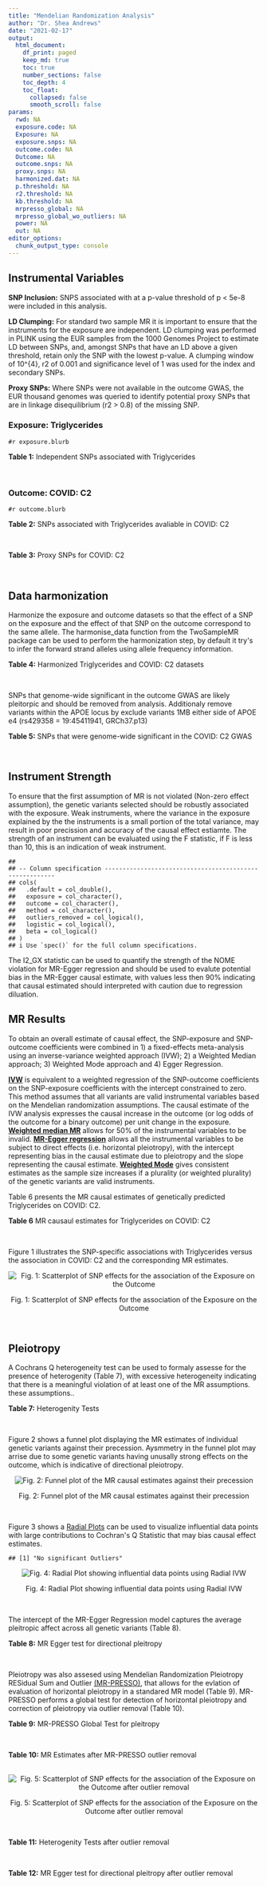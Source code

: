 ```yaml
---
title: "Mendelian Randomization Analysis"
author: "Dr. Shea Andrews"
date: "2021-02-17"
output:
  html_document:
    df_print: paged
    keep_md: true
    toc: true
    number_sections: false
    toc_depth: 4
    toc_float:
      collapsed: false
      smooth_scroll: false
params:
  rwd: NA
  exposure.code: NA
  Exposure: NA
  exposure.snps: NA
  outcome.code: NA
  Outcome: NA
  outcome.snps: NA
  proxy.snps: NA
  harmonized.dat: NA
  p.threshold: NA
  r2.threshold: NA
  kb.threshold: NA
  mrpresso_global: NA
  mrpresso_global_wo_outliers: NA
  power: NA
  out: NA
editor_options:
  chunk_output_type: console
---
```







## Instrumental Variables
**SNP Inclusion:** SNPS associated with at a p-value threshold of p < 5e-8 were included in this analysis.
<br>

**LD Clumping:** For standard two sample MR it is important to ensure that the instruments for the exposure are independent. LD clumping was performed in PLINK using the EUR samples from the 1000 Genomes Project to estimate LD between SNPs, and, amongst SNPs that have an LD above a given threshold, retain only the SNP with the lowest p-value. A clumping window of 10^{4}, r2 of 0.001 and significance level of 1 was used for the index and secondary SNPs.
<br>

**Proxy SNPs:** Where SNPs were not available in the outcome GWAS, the EUR thousand genomes was queried to identify potential proxy SNPs that are in linkage disequilibrium (r2 > 0.8) of the missing SNP.
<br>

### Exposure: Triglycerides
`#r exposure.blurb`
<br>

**Table 1:** Independent SNPs associated with Triglycerides
<div data-pagedtable="false">
  <script data-pagedtable-source type="application/json">
{"columns":[{"label":["SNP"],"name":[1],"type":["chr"],"align":["left"]},{"label":["CHROM"],"name":[2],"type":["dbl"],"align":["right"]},{"label":["POS"],"name":[3],"type":["dbl"],"align":["right"]},{"label":["REF"],"name":[4],"type":["chr"],"align":["left"]},{"label":["ALT"],"name":[5],"type":["chr"],"align":["left"]},{"label":["AF"],"name":[6],"type":["dbl"],"align":["right"]},{"label":["BETA"],"name":[7],"type":["dbl"],"align":["right"]},{"label":["SE"],"name":[8],"type":["dbl"],"align":["right"]},{"label":["Z"],"name":[9],"type":["dbl"],"align":["right"]},{"label":["P"],"name":[10],"type":["dbl"],"align":["right"]},{"label":["N"],"name":[11],"type":["dbl"],"align":["right"]},{"label":["TRAIT"],"name":[12],"type":["chr"],"align":["left"]}],"data":[{"1":"rs12748152","2":"1","3":"27138393","4":"C","5":"T","6":"0.0683714","7":"0.0372","8":"0.0059","9":"6.305085","10":"1.100e-09","11":"177761.5","12":"Triglycerides"},{"1":"rs17513135","2":"1","3":"40035686","4":"C","5":"T","6":"0.2500000","7":"0.0220","8":"0.0039","9":"5.641026","10":"1.633e-08","11":"174742.0","12":"Triglycerides"},{"1":"rs4587594","2":"1","3":"63133930","4":"G","5":"A","6":"0.3032340","7":"-0.0694","8":"0.0035","9":"-19.828600","10":"3.503e-82","11":"177772.0","12":"Triglycerides"},{"1":"rs1321257","2":"1","3":"230305312","4":"G","5":"A","6":"0.6400070","7":"-0.0402","8":"0.0034","9":"-11.823500","10":"5.986e-31","11":"177757.9","12":"Triglycerides"},{"1":"rs676210","2":"2","3":"21231524","4":"G","5":"A","6":"0.2314110","7":"-0.0733","8":"0.0039","9":"-18.794900","10":"3.284e-71","11":"177782.0","12":"Triglycerides"},{"1":"rs1260326","2":"2","3":"27730940","4":"T","5":"C","6":"0.6136610","7":"-0.1148","8":"0.0034","9":"-33.764700","10":"2.290e-239","11":"177765.0","12":"Triglycerides"},{"1":"rs13389219","2":"2","3":"165528876","4":"C","5":"T","6":"0.4034550","7":"-0.0271","8":"0.0034","9":"-7.970590","10":"2.598e-15","11":"177782.9","12":"Triglycerides"},{"1":"rs2972146","2":"2","3":"227100698","4":"G","5":"T","6":"0.6309740","7":"0.0281","8":"0.0034","9":"8.264706","10":"2.974e-15","11":"174703.9","12":"Triglycerides"},{"1":"rs10440120","2":"3","3":"12486964","4":"C","5":"A","6":"0.1655080","7":"-0.0306","8":"0.0044","9":"-6.954550","10":"5.343e-11","11":"174886.1","12":"Triglycerides"},{"1":"rs645040","2":"3","3":"135926622","4":"G","5":"T","6":"0.8208850","7":"0.0293","8":"0.0040","9":"7.325000","10":"1.830e-12","11":"177779.0","12":"Triglycerides"},{"1":"rs6831256","2":"4","3":"3473139","4":"A","5":"G","6":"0.3971880","7":"0.0258","8":"0.0035","9":"7.371429","10":"1.602e-12","11":"177494.9","12":"Triglycerides"},{"1":"rs442177","2":"4","3":"88030261","4":"G","5":"T","6":"0.5364790","7":"0.0309","8":"0.0033","9":"9.363636","10":"1.316e-18","11":"177798.0","12":"Triglycerides"},{"1":"rs9686661","2":"5","3":"55861786","4":"C","5":"T","6":"0.1487860","7":"0.0379","8":"0.0044","9":"8.613636","10":"2.541e-16","11":"177050.0","12":"Triglycerides"},{"1":"rs6882076","2":"5","3":"156390297","4":"T","5":"C","6":"0.6327160","7":"0.0286","8":"0.0035","9":"8.171429","10":"1.513e-15","11":"177778.0","12":"Triglycerides"},{"1":"rs2239520","2":"6","3":"31088922","4":"G","5":"A","6":"0.3906190","7":"-0.0236","8":"0.0037","9":"-6.378380","10":"4.144e-10","11":"151047.0","12":"Triglycerides"},{"1":"rs2247056","2":"6","3":"31265490","4":"T","5":"C","6":"0.7218780","7":"0.0378","8":"0.0039","9":"9.692308","10":"3.861e-21","11":"174062.0","12":"Triglycerides"},{"1":"rs998584","2":"6","3":"43757896","4":"C","5":"A","6":"0.4905450","7":"0.0293","8":"0.0037","9":"7.918919","10":"3.424e-15","11":"174573.0","12":"Triglycerides"},{"1":"rs719726","2":"6","3":"127414801","4":"C","5":"T","6":"0.5999630","7":"0.0199","8":"0.0035","9":"5.685714","10":"2.486e-08","11":"168319.0","12":"Triglycerides"},{"1":"rs634869","2":"6","3":"139831757","4":"T","5":"C","6":"0.5747460","7":"-0.0272","8":"0.0033","9":"-8.242420","10":"1.776e-14","11":"177755.0","12":"Triglycerides"},{"1":"rs2665357","2":"6","3":"160848167","4":"A","5":"C","6":"0.5193360","7":"0.0212","8":"0.0033","9":"6.424242","10":"8.327e-10","11":"172850.0","12":"Triglycerides"},{"1":"rs4719841","2":"7","3":"25997536","4":"A","5":"G","6":"0.4108890","7":"0.0232","8":"0.0034","9":"6.823529","10":"8.864e-11","11":"177774.9","12":"Triglycerides"},{"1":"rs11974409","2":"7","3":"72989390","4":"A","5":"G","6":"0.1816990","7":"-0.0899","8":"0.0042","9":"-21.404800","10":"1.360e-100","11":"177786.0","12":"Triglycerides"},{"1":"rs38855","2":"7","3":"116358044","4":"A","5":"G","6":"0.4712940","7":"-0.0187","8":"0.0033","9":"-5.666670","10":"2.109e-08","11":"177825.0","12":"Triglycerides"},{"1":"rs287621","2":"7","3":"130435181","4":"T","5":"C","6":"0.7140010","7":"-0.0222","8":"0.0037","9":"-6.000000","10":"7.671e-09","11":"177813.0","12":"Triglycerides"},{"1":"rs6995541","2":"8","3":"10671260","4":"A","5":"G","6":"0.2336240","7":"0.0265","8":"0.0037","9":"7.162162","10":"1.343e-12","11":"177486.0","12":"Triglycerides"},{"1":"rs12676857","2":"8","3":"18266572","4":"T","5":"C","6":"0.1436090","7":"0.0332","8":"0.0046","9":"7.217391","10":"7.291e-12","11":"177732.0","12":"Triglycerides"},{"1":"rs12678919","2":"8","3":"19844222","4":"A","5":"G","6":"0.0681239","7":"-0.1702","8":"0.0056","9":"-30.392900","10":"1.820e-199","11":"177749.9","12":"Triglycerides"},{"1":"rs4738684","2":"8","3":"59393273","4":"A","5":"G","6":"0.6075010","7":"-0.0205","8":"0.0035","9":"-5.857140","10":"8.819e-09","11":"177790.0","12":"Triglycerides"},{"1":"rs2954022","2":"8","3":"126482621","4":"C","5":"A","6":"0.5114630","7":"-0.0780","8":"0.0033","9":"-23.636400","10":"2.230e-113","11":"177750.0","12":"Triglycerides"},{"1":"rs1832007","2":"10","3":"5254847","4":"A","5":"G","6":"0.1247280","7":"-0.0327","8":"0.0047","9":"-6.957450","10":"1.718e-12","11":"177504.0","12":"Triglycerides"},{"1":"rs10761762","2":"10","3":"65184717","4":"T","5":"C","6":"0.4990900","7":"-0.0270","8":"0.0033","9":"-8.181820","10":"1.061e-17","11":"177823.0","12":"Triglycerides"},{"1":"rs2068888","2":"10","3":"94839642","4":"G","5":"A","6":"0.4735120","7":"-0.0241","8":"0.0034","9":"-7.088240","10":"1.682e-11","11":"177712.0","12":"Triglycerides"},{"1":"rs2250802","2":"10","3":"113921354","4":"G","5":"A","6":"0.7334790","7":"0.0230","8":"0.0037","9":"6.216216","10":"1.210e-10","11":"174733.9","12":"Triglycerides"},{"1":"rs10501321","2":"11","3":"47294626","4":"T","5":"C","6":"0.3212210","7":"-0.0216","8":"0.0035","9":"-6.171430","10":"1.412e-08","11":"177680.0","12":"Triglycerides"},{"1":"rs174535","2":"11","3":"61551356","4":"T","5":"C","6":"0.3609590","7":"0.0470","8":"0.0034","9":"13.823529","10":"1.733e-41","11":"177772.9","12":"Triglycerides"},{"1":"rs11820504","2":"11","3":"116529442","4":"T","5":"C","6":"0.1807930","7":"0.0604","8":"0.0044","9":"13.727273","10":"1.095e-39","11":"172813.0","12":"Triglycerides"},{"1":"rs10790162","2":"11","3":"116639104","4":"A","5":"G","6":"0.9306210","7":"-0.2305","8":"0.0065","9":"-35.461500","10":"1.100e-249","11":"177771.1","12":"Triglycerides"},{"1":"rs11613352","2":"12","3":"57792580","4":"C","5":"T","6":"0.2251730","7":"-0.0280","8":"0.0039","9":"-7.179490","10":"9.397e-14","11":"177799.0","12":"Triglycerides"},{"1":"rs11057408","2":"12","3":"124464836","4":"G","5":"T","6":"0.3253360","7":"-0.0258","8":"0.0035","9":"-7.371430","10":"2.049e-12","11":"174454.0","12":"Triglycerides"},{"1":"rs16948098","2":"15","3":"44219607","4":"G","5":"A","6":"0.0370102","7":"0.0800","8":"0.0089","9":"8.988764","10":"4.838e-17","11":"163328.2","12":"Triglycerides"},{"1":"rs2043085","2":"15","3":"58680954","4":"T","5":"C","6":"0.6610970","7":"-0.0327","8":"0.0034","9":"-9.617650","10":"7.809e-20","11":"176147.0","12":"Triglycerides"},{"1":"rs588136","2":"15","3":"58730498","4":"C","5":"T","6":"0.7867110","7":"-0.0495","8":"0.0041","9":"-12.073200","10":"3.365e-30","11":"176173.0","12":"Triglycerides"},{"1":"rs3198697","2":"16","3":"15129940","4":"C","5":"T","6":"0.3839030","7":"-0.0198","8":"0.0034","9":"-5.823530","10":"2.207e-08","11":"175934.1","12":"Triglycerides"},{"1":"rs749671","2":"16","3":"31088347","4":"G","5":"A","6":"0.3477070","7":"-0.0211","8":"0.0034","9":"-6.205880","10":"6.106e-10","11":"176205.1","12":"Triglycerides"},{"1":"rs1800775","2":"16","3":"56995236","4":"C","5":"A","6":"0.5121820","7":"-0.0396","8":"0.0035","9":"-11.314300","10":"1.332e-26","11":"172715.0","12":"Triglycerides"},{"1":"rs8077889","2":"17","3":"41878166","4":"A","5":"C","6":"0.1884530","7":"0.0252","8":"0.0042","9":"6.000000","10":"9.879e-09","11":"176194.0","12":"Triglycerides"},{"1":"rs7248104","2":"19","3":"7224431","4":"G","5":"A","6":"0.4124030","7":"-0.0222","8":"0.0034","9":"-6.529410","10":"5.045e-10","11":"176083.0","12":"Triglycerides"},{"1":"rs10401969","2":"19","3":"19407718","4":"T","5":"C","6":"0.0710134","7":"-0.1210","8":"0.0065","9":"-18.615400","10":"9.702e-70","11":"176172.7","12":"Triglycerides"},{"1":"rs731839","2":"19","3":"33899065","4":"G","5":"A","6":"0.6709000","7":"-0.0224","8":"0.0036","9":"-6.222220","10":"2.651e-09","11":"176161.1","12":"Triglycerides"},{"1":"rs439401","2":"19","3":"45414451","4":"T","5":"C","6":"0.6390100","7":"0.0659","8":"0.0038","9":"17.342105","10":"1.423e-66","11":"152584.0","12":"Triglycerides"},{"1":"rs3760627","2":"19","3":"45457180","4":"T","5":"C","6":"0.4941460","7":"0.0189","8":"0.0034","9":"5.558824","10":"5.293e-09","11":"176200.9","12":"Triglycerides"},{"1":"rs6029143","2":"20","3":"39118662","4":"C","5":"T","6":"0.0446137","7":"-0.0388","8":"0.0071","9":"-5.464790","10":"4.933e-08","11":"176256.9","12":"Triglycerides"},{"1":"rs4810479","2":"20","3":"44545048","4":"C","5":"T","6":"0.7471790","7":"-0.0474","8":"0.0038","9":"-12.473700","10":"2.067e-34","11":"176191.9","12":"Triglycerides"},{"1":"rs3761445","2":"22","3":"38595411","4":"G","5":"A","6":"0.6132420","7":"0.0232","8":"0.0034","9":"6.823529","10":"8.062e-12","11":"175846.1","12":"Triglycerides"}],"options":{"columns":{"min":{},"max":[10]},"rows":{"min":[10],"max":[10]},"pages":{}}}
  </script>
</div>
<br>

### Outcome: COVID: C2
`#r outcome.blurb`
<br>

**Table 2:** SNPs associated with Triglycerides avaliable in COVID: C2
<div data-pagedtable="false">
  <script data-pagedtable-source type="application/json">
{"columns":[{"label":["SNP"],"name":[1],"type":["chr"],"align":["left"]},{"label":["CHROM"],"name":[2],"type":["dbl"],"align":["right"]},{"label":["POS"],"name":[3],"type":["dbl"],"align":["right"]},{"label":["REF"],"name":[4],"type":["chr"],"align":["left"]},{"label":["ALT"],"name":[5],"type":["chr"],"align":["left"]},{"label":["AF"],"name":[6],"type":["dbl"],"align":["right"]},{"label":["BETA"],"name":[7],"type":["dbl"],"align":["right"]},{"label":["SE"],"name":[8],"type":["dbl"],"align":["right"]},{"label":["Z"],"name":[9],"type":["dbl"],"align":["right"]},{"label":["P"],"name":[10],"type":["dbl"],"align":["right"]},{"label":["N"],"name":[11],"type":["dbl"],"align":["right"]},{"label":["TRAIT"],"name":[12],"type":["chr"],"align":["left"]}],"data":[{"1":"rs12748152","2":"1","3":"27138393","4":"C","5":"T","6":"0.08949","7":"0.02538000","8":"0.0147650","9":"1.71892990","10":"0.08564","11":"1683769","12":"COVID_C2__EUR"},{"1":"rs17513135","2":"1","3":"40035686","4":"C","5":"T","6":"0.23330","7":"0.01702600","8":"0.0102790","9":"1.65638681","10":"0.09765","11":"1204363","12":"COVID_C2__EUR"},{"1":"rs4587594","2":"1","3":"63133930","4":"G","5":"A","6":"0.32530","7":"-0.00872000","8":"0.0085678","9":"-1.01776419","10":"0.30880","11":"1683769","12":"COVID_C2__EUR"},{"1":"rs1321257","2":"1","3":"230305312","4":"G","5":"A","6":"0.60940","7":"0.00582050","8":"0.0082483","9":"0.70566056","10":"0.48040","11":"1677791","12":"COVID_C2__EUR"},{"1":"rs676210","2":"2","3":"21231524","4":"G","5":"A","6":"0.22920","7":"0.00353210","8":"0.0096896","9":"0.36452485","10":"0.71550","11":"1682746","12":"COVID_C2__EUR"},{"1":"rs1260326","2":"2","3":"27730940","4":"T","5":"C","6":"0.61430","7":"-0.00323990","8":"0.0081901","9":"-0.39558736","10":"0.69240","11":"1682746","12":"COVID_C2__EUR"},{"1":"rs13389219","2":"2","3":"165528876","4":"C","5":"T","6":"0.40130","7":"0.00635170","8":"0.0081594","9":"0.77845185","10":"0.43630","11":"1683769","12":"COVID_C2__EUR"},{"1":"rs2972146","2":"2","3":"227100698","4":"G","5":"T","6":"0.63540","7":"0.00832370","8":"0.0084745","9":"0.98220544","10":"0.32600","11":"1673713","12":"COVID_C2__EUR"},{"1":"rs10440120","2":"3","3":"12486964","4":"C","5":"A","6":"0.17320","7":"0.00825150","8":"0.0110390","9":"0.74748619","10":"0.45480","11":"1602595","12":"COVID_C2__EUR"},{"1":"rs645040","2":"3","3":"135926622","4":"G","5":"T","6":"0.78960","7":"-0.00126000","8":"0.0100720","9":"-0.12509929","10":"0.90050","11":"1683105","12":"COVID_C2__EUR"},{"1":"rs6831256","2":"4","3":"3473139","4":"A","5":"G","6":"0.40930","7":"0.00565540","8":"0.0080867","9":"0.69934584","10":"0.48430","11":"1683410","12":"COVID_C2__EUR"},{"1":"rs442177","2":"4","3":"88030261","4":"G","5":"T","6":"0.57590","7":"0.00525860","8":"0.0082799","9":"0.63510429","10":"0.52540","11":"1673713","12":"COVID_C2__EUR"},{"1":"rs9686661","2":"5","3":"55861786","4":"C","5":"T","6":"0.18220","7":"0.00904480","8":"0.0101300","9":"0.89287266","10":"0.37190","11":"1683410","12":"COVID_C2__EUR"},{"1":"rs6882076","2":"5","3":"156390297","4":"T","5":"C","6":"0.63460","7":"0.00962510","8":"0.0082625","9":"1.16491377","10":"0.24410","11":"1683769","12":"COVID_C2__EUR"},{"1":"rs2239520","2":"6","3":"31088922","4":"G","5":"A","6":"0.38640","7":"-0.01729500","8":"0.0083907","9":"-2.06121063","10":"0.03928","11":"1673713","12":"COVID_C2__EUR"},{"1":"rs2247056","2":"6","3":"31265490","4":"T","5":"C","6":"0.72840","7":"0.00344670","8":"0.0093735","9":"0.36770683","10":"0.71310","11":"1683769","12":"COVID_C2__EUR"},{"1":"rs998584","2":"6","3":"43757896","4":"C","5":"A","6":"0.48150","7":"0.00368830","8":"0.0080520","9":"0.45806011","10":"0.64690","11":"1681836","12":"COVID_C2__EUR"},{"1":"rs719726","2":"6","3":"127414801","4":"C","5":"T","6":"0.57990","7":"-0.00854990","8":"0.0084868","9":"-1.00743508","10":"0.31370","11":"1663929","12":"COVID_C2__EUR"},{"1":"rs634869","2":"6","3":"139831757","4":"T","5":"C","6":"0.57250","7":"-0.00195170","8":"0.0081472","9":"-0.23955469","10":"0.81070","11":"1682859","12":"COVID_C2__EUR"},{"1":"rs2665357","2":"6","3":"160848167","4":"A","5":"C","6":"0.51250","7":"-0.00054551","8":"0.0081534","9":"-0.06690583","10":"0.94670","11":"1673354","12":"COVID_C2__EUR"},{"1":"rs4719841","2":"7","3":"25997536","4":"A","5":"G","6":"0.40200","7":"0.01099500","8":"0.0081208","9":"1.35393065","10":"0.17580","11":"1683410","12":"COVID_C2__EUR"},{"1":"rs11974409","2":"7","3":"72989390","4":"A","5":"G","6":"0.19090","7":"-0.00211620","8":"0.0105070","9":"-0.20140858","10":"0.84040","11":"1673713","12":"COVID_C2__EUR"},{"1":"rs38855","2":"7","3":"116358044","4":"A","5":"G","6":"0.46610","7":"-0.02076000","8":"0.0082037","9":"-2.53056548","10":"0.01139","11":"1673048","12":"COVID_C2__EUR"},{"1":"rs287621","2":"7","3":"130435181","4":"T","5":"C","6":"0.72050","7":"0.00563700","8":"0.0091837","9":"0.61380489","10":"0.53930","11":"1671780","12":"COVID_C2__EUR"},{"1":"rs6995541","2":"8","3":"10671260","4":"A","5":"G","6":"0.28350","7":"0.00153990","8":"0.0091453","9":"0.16838157","10":"0.86630","11":"1602597","12":"COVID_C2__EUR"},{"1":"rs12676857","2":"8","3":"18266572","4":"T","5":"C","6":"0.15450","7":"0.01081800","8":"0.0112920","9":"0.95802338","10":"0.33800","11":"1683410","12":"COVID_C2__EUR"},{"1":"rs12678919","2":"8","3":"19844222","4":"A","5":"G","6":"0.09474","7":"0.01322400","8":"0.0136580","9":"0.96822375","10":"0.33290","11":"1683766","12":"COVID_C2__EUR"},{"1":"rs4738684","2":"8","3":"59393273","4":"A","5":"G","6":"0.64570","7":"-0.00864220","8":"0.0090577","9":"-0.95412743","10":"0.34000","11":"1136462","12":"COVID_C2__EUR"},{"1":"rs2954022","2":"8","3":"126482621","4":"C","5":"A","6":"0.46410","7":"0.00261950","8":"0.0087590","9":"0.29906382","10":"0.76490","11":"1104889","12":"COVID_C2__EUR"},{"1":"rs1832007","2":"10","3":"5254847","4":"A","5":"G","6":"0.15590","7":"0.01520500","8":"0.0113170","9":"1.34355395","10":"0.17910","11":"1683769","12":"COVID_C2__EUR"},{"1":"rs10761762","2":"10","3":"65184717","4":"T","5":"C","6":"0.48780","7":"0.00465910","8":"0.0082040","9":"0.56790590","10":"0.57010","11":"1674649","12":"COVID_C2__EUR"},{"1":"rs2068888","2":"10","3":"94839642","4":"G","5":"A","6":"0.45500","7":"0.00671210","8":"0.0080950","9":"0.82916615","10":"0.40700","11":"1683410","12":"COVID_C2__EUR"},{"1":"rs2250802","2":"10","3":"113921354","4":"G","5":"A","6":"0.70620","7":"-0.00689250","8":"0.0092404","9":"-0.74590927","10":"0.45570","11":"1405563","12":"COVID_C2__EUR"},{"1":"rs10501321","2":"11","3":"47294626","4":"T","5":"C","6":"0.34460","7":"-0.02075300","8":"0.0086378","9":"-2.40257936","10":"0.01628","11":"1683769","12":"COVID_C2__EUR"},{"1":"rs174535","2":"11","3":"61551356","4":"T","5":"C","6":"0.36500","7":"-0.00272370","8":"0.0084712","9":"-0.32152470","10":"0.74780","11":"1682746","12":"COVID_C2__EUR"},{"1":"rs11820504","2":"11","3":"116529442","4":"T","5":"C","6":"0.20170","7":"-0.01177100","8":"0.0104330","9":"-1.12824691","10":"0.25920","11":"1683769","12":"COVID_C2__EUR"},{"1":"rs10790162","2":"11","3":"116639104","4":"A","5":"G","6":"0.92290","7":"-0.01689000","8":"0.0153970","9":"-1.09696694","10":"0.27270","11":"1682859","12":"COVID_C2__EUR"},{"1":"rs11613352","2":"12","3":"57792580","4":"C","5":"T","6":"0.25280","7":"0.00146900","8":"0.0097285","9":"0.15099964","10":"0.88000","11":"1488009","12":"COVID_C2__EUR"},{"1":"rs11057408","2":"12","3":"124464836","4":"G","5":"T","6":"0.33020","7":"0.00369430","8":"0.0084356","9":"0.43794158","10":"0.66140","11":"1683769","12":"COVID_C2__EUR"},{"1":"rs16948098","2":"15","3":"44219607","4":"G","5":"A","6":"0.04381","7":"0.04533700","8":"0.0192390","9":"2.35651541","10":"0.01845","11":"1683769","12":"COVID_C2__EUR"},{"1":"rs2043085","2":"15","3":"58680954","4":"T","5":"C","6":"0.61010","7":"-0.00116980","8":"0.0087185","9":"-0.13417446","10":"0.89330","11":"1673713","12":"COVID_C2__EUR"},{"1":"rs588136","2":"15","3":"58730498","4":"C","5":"T","6":"0.78340","7":"-0.00841020","8":"0.0098461","9":"-0.85416561","10":"0.39300","11":"1682500","12":"COVID_C2__EUR"},{"1":"rs3198697","2":"16","3":"15129940","4":"C","5":"T","6":"0.41660","7":"-0.00032681","8":"0.0081661","9":"-0.04002033","10":"0.96810","11":"1682500","12":"COVID_C2__EUR"},{"1":"rs749671","2":"16","3":"31088347","4":"G","5":"A","6":"0.37780","7":"0.00389990","8":"0.0083745","9":"0.46568750","10":"0.64140","11":"1576380","12":"COVID_C2__EUR"},{"1":"rs1800775","2":"16","3":"56995236","4":"C","5":"A","6":"0.49340","7":"0.00286120","8":"0.0079975","9":"0.35776180","10":"0.72050","11":"1683410","12":"COVID_C2__EUR"},{"1":"rs8077889","2":"17","3":"41878166","4":"A","5":"C","6":"0.20810","7":"0.00868710","8":"0.0097979","9":"0.88662877","10":"0.37530","11":"1683769","12":"COVID_C2__EUR"},{"1":"rs7248104","2":"19","3":"7224431","4":"G","5":"A","6":"0.41660","7":"-0.00924500","8":"0.0083814","9":"-1.10303768","10":"0.27000","11":"1408220","12":"COVID_C2__EUR"},{"1":"rs10401969","2":"19","3":"19407718","4":"T","5":"C","6":"0.07896","7":"-0.00129660","8":"0.0153440","9":"-0.08450209","10":"0.93270","11":"1683769","12":"COVID_C2__EUR"},{"1":"rs731839","2":"19","3":"33899065","4":"G","5":"A","6":"0.66420","7":"-0.00463070","8":"0.0086004","9":"-0.53842845","10":"0.59030","11":"1672690","12":"COVID_C2__EUR"},{"1":"rs439401","2":"19","3":"45414451","4":"T","5":"C","6":"0.64030","7":"0.01621800","8":"0.0083123","9":"1.95108454","10":"0.05105","11":"1683410","12":"COVID_C2__EUR"},{"1":"rs3760627","2":"19","3":"45457180","4":"T","5":"C","6":"0.45840","7":"0.00086037","8":"0.0082490","9":"0.10429992","10":"0.91690","11":"1650722","12":"COVID_C2__EUR"},{"1":"rs6029143","2":"20","3":"39118662","4":"C","5":"T","6":"0.06961","7":"-0.00683480","8":"0.0162050","9":"-0.42177106","10":"0.67320","11":"1683769","12":"COVID_C2__EUR"},{"1":"rs4810479","2":"20","3":"44545048","4":"C","5":"T","6":"0.74170","7":"-0.00376560","8":"0.0091842","9":"-0.41000849","10":"0.68180","11":"1683769","12":"COVID_C2__EUR"},{"1":"rs3761445","2":"22","3":"38595411","4":"G","5":"A","6":"0.60080","7":"0.01222100","8":"0.0091803","9":"1.33122011","10":"0.18310","11":"1612103","12":"COVID_C2__EUR"}],"options":{"columns":{"min":{},"max":[10]},"rows":{"min":[10],"max":[10]},"pages":{}}}
  </script>
</div>
<br>

**Table 3:** Proxy SNPs for COVID: C2
<div data-pagedtable="false">
  <script data-pagedtable-source type="application/json">
{"columns":[{"label":["proxy.outcome"],"name":[1],"type":["lgl"],"align":["right"]},{"label":["target_snp"],"name":[2],"type":["lgl"],"align":["right"]},{"label":["proxy_snp"],"name":[3],"type":["lgl"],"align":["right"]},{"label":["ld.r2"],"name":[4],"type":["lgl"],"align":["right"]},{"label":["Dprime"],"name":[5],"type":["lgl"],"align":["right"]},{"label":["ref.proxy"],"name":[6],"type":["lgl"],"align":["right"]},{"label":["alt.proxy"],"name":[7],"type":["lgl"],"align":["right"]},{"label":["CHROM"],"name":[8],"type":["lgl"],"align":["right"]},{"label":["POS"],"name":[9],"type":["lgl"],"align":["right"]},{"label":["ALT.proxy"],"name":[10],"type":["lgl"],"align":["right"]},{"label":["REF.proxy"],"name":[11],"type":["lgl"],"align":["right"]},{"label":["AF"],"name":[12],"type":["lgl"],"align":["right"]},{"label":["BETA"],"name":[13],"type":["lgl"],"align":["right"]},{"label":["SE"],"name":[14],"type":["lgl"],"align":["right"]},{"label":["P"],"name":[15],"type":["lgl"],"align":["right"]},{"label":["N"],"name":[16],"type":["lgl"],"align":["right"]},{"label":["ref"],"name":[17],"type":["lgl"],"align":["right"]},{"label":["alt"],"name":[18],"type":["lgl"],"align":["right"]},{"label":["ALT"],"name":[19],"type":["lgl"],"align":["right"]},{"label":["REF"],"name":[20],"type":["lgl"],"align":["right"]},{"label":["PHASE"],"name":[21],"type":["lgl"],"align":["right"]}],"data":[{"1":"NA","2":"NA","3":"NA","4":"NA","5":"NA","6":"NA","7":"NA","8":"NA","9":"NA","10":"NA","11":"NA","12":"NA","13":"NA","14":"NA","15":"NA","16":"NA","17":"NA","18":"NA","19":"NA","20":"NA","21":"NA"}],"options":{"columns":{"min":{},"max":[10]},"rows":{"min":[10],"max":[10]},"pages":{}}}
  </script>
</div>
<br>

## Data harmonization
Harmonize the exposure and outcome datasets so that the effect of a SNP on the exposure and the effect of that SNP on the outcome correspond to the same allele. The harmonise_data function from the TwoSampleMR package can be used to perform the harmonization step, by default it try's to infer the forward strand alleles using allele frequency information.
<br>

**Table 4:** Harmonized Triglycerides and COVID: C2 datasets
<div data-pagedtable="false">
  <script data-pagedtable-source type="application/json">
{"columns":[{"label":["SNP"],"name":[1],"type":["chr"],"align":["left"]},{"label":["effect_allele.exposure"],"name":[2],"type":["chr"],"align":["left"]},{"label":["other_allele.exposure"],"name":[3],"type":["chr"],"align":["left"]},{"label":["effect_allele.outcome"],"name":[4],"type":["chr"],"align":["left"]},{"label":["other_allele.outcome"],"name":[5],"type":["chr"],"align":["left"]},{"label":["beta.exposure"],"name":[6],"type":["dbl"],"align":["right"]},{"label":["beta.outcome"],"name":[7],"type":["dbl"],"align":["right"]},{"label":["eaf.exposure"],"name":[8],"type":["dbl"],"align":["right"]},{"label":["eaf.outcome"],"name":[9],"type":["dbl"],"align":["right"]},{"label":["remove"],"name":[10],"type":["lgl"],"align":["right"]},{"label":["palindromic"],"name":[11],"type":["lgl"],"align":["right"]},{"label":["ambiguous"],"name":[12],"type":["lgl"],"align":["right"]},{"label":["id.outcome"],"name":[13],"type":["chr"],"align":["left"]},{"label":["chr.outcome"],"name":[14],"type":["dbl"],"align":["right"]},{"label":["pos.outcome"],"name":[15],"type":["dbl"],"align":["right"]},{"label":["se.outcome"],"name":[16],"type":["dbl"],"align":["right"]},{"label":["z.outcome"],"name":[17],"type":["dbl"],"align":["right"]},{"label":["pval.outcome"],"name":[18],"type":["dbl"],"align":["right"]},{"label":["samplesize.outcome"],"name":[19],"type":["dbl"],"align":["right"]},{"label":["outcome"],"name":[20],"type":["chr"],"align":["left"]},{"label":["mr_keep.outcome"],"name":[21],"type":["lgl"],"align":["right"]},{"label":["pval_origin.outcome"],"name":[22],"type":["chr"],"align":["left"]},{"label":["chr.exposure"],"name":[23],"type":["dbl"],"align":["right"]},{"label":["pos.exposure"],"name":[24],"type":["dbl"],"align":["right"]},{"label":["se.exposure"],"name":[25],"type":["dbl"],"align":["right"]},{"label":["z.exposure"],"name":[26],"type":["dbl"],"align":["right"]},{"label":["pval.exposure"],"name":[27],"type":["dbl"],"align":["right"]},{"label":["samplesize.exposure"],"name":[28],"type":["dbl"],"align":["right"]},{"label":["exposure"],"name":[29],"type":["chr"],"align":["left"]},{"label":["mr_keep.exposure"],"name":[30],"type":["lgl"],"align":["right"]},{"label":["pval_origin.exposure"],"name":[31],"type":["chr"],"align":["left"]},{"label":["id.exposure"],"name":[32],"type":["chr"],"align":["left"]},{"label":["action"],"name":[33],"type":["dbl"],"align":["right"]},{"label":["mr_keep"],"name":[34],"type":["lgl"],"align":["right"]},{"label":["pt"],"name":[35],"type":["dbl"],"align":["right"]},{"label":["pleitropy_keep"],"name":[36],"type":["lgl"],"align":["right"]},{"label":["mrpresso_RSSobs"],"name":[37],"type":["lgl"],"align":["right"]},{"label":["mrpresso_pval"],"name":[38],"type":["lgl"],"align":["right"]},{"label":["mrpresso_keep"],"name":[39],"type":["lgl"],"align":["right"]}],"data":[{"1":"rs10401969","2":"C","3":"T","4":"C","5":"T","6":"-0.1210","7":"-0.00129660","8":"0.0710134","9":"0.07896","10":"FALSE","11":"FALSE","12":"FALSE","13":"EH3JB5","14":"19","15":"19407718","16":"0.0153440","17":"-0.08450209","18":"0.93270","19":"1683769","20":"covidhgi2020C2v5alleur","21":"TRUE","22":"reported","23":"19","24":"19407718","25":"0.0065","26":"-18.615400","27":"9.702e-70","28":"176172.7","29":"Willer2013tg","30":"TRUE","31":"reported","32":"RcXzD5","33":"2","34":"TRUE","35":"5e-08","36":"TRUE","37":"NA","38":"NA","39":"TRUE"},{"1":"rs10440120","2":"A","3":"C","4":"A","5":"C","6":"-0.0306","7":"0.00825150","8":"0.1655080","9":"0.17320","10":"FALSE","11":"FALSE","12":"FALSE","13":"EH3JB5","14":"3","15":"12486964","16":"0.0110390","17":"0.74748619","18":"0.45480","19":"1602595","20":"covidhgi2020C2v5alleur","21":"TRUE","22":"reported","23":"3","24":"12486964","25":"0.0044","26":"-6.954550","27":"5.343e-11","28":"174886.1","29":"Willer2013tg","30":"TRUE","31":"reported","32":"RcXzD5","33":"2","34":"TRUE","35":"5e-08","36":"TRUE","37":"NA","38":"NA","39":"TRUE"},{"1":"rs10501321","2":"C","3":"T","4":"C","5":"T","6":"-0.0216","7":"-0.02075300","8":"0.3212210","9":"0.34460","10":"FALSE","11":"FALSE","12":"FALSE","13":"EH3JB5","14":"11","15":"47294626","16":"0.0086378","17":"-2.40257936","18":"0.01628","19":"1683769","20":"covidhgi2020C2v5alleur","21":"TRUE","22":"reported","23":"11","24":"47294626","25":"0.0035","26":"-6.171430","27":"1.412e-08","28":"177680.0","29":"Willer2013tg","30":"TRUE","31":"reported","32":"RcXzD5","33":"2","34":"TRUE","35":"5e-08","36":"TRUE","37":"NA","38":"NA","39":"TRUE"},{"1":"rs10761762","2":"C","3":"T","4":"C","5":"T","6":"-0.0270","7":"0.00465910","8":"0.4990900","9":"0.48780","10":"FALSE","11":"FALSE","12":"FALSE","13":"EH3JB5","14":"10","15":"65184717","16":"0.0082040","17":"0.56790590","18":"0.57010","19":"1674649","20":"covidhgi2020C2v5alleur","21":"TRUE","22":"reported","23":"10","24":"65184717","25":"0.0033","26":"-8.181820","27":"1.061e-17","28":"177823.0","29":"Willer2013tg","30":"TRUE","31":"reported","32":"RcXzD5","33":"2","34":"TRUE","35":"5e-08","36":"TRUE","37":"NA","38":"NA","39":"TRUE"},{"1":"rs10790162","2":"G","3":"A","4":"G","5":"A","6":"-0.2305","7":"-0.01689000","8":"0.9306210","9":"0.92290","10":"FALSE","11":"FALSE","12":"FALSE","13":"EH3JB5","14":"11","15":"116639104","16":"0.0153970","17":"-1.09696694","18":"0.27270","19":"1682859","20":"covidhgi2020C2v5alleur","21":"TRUE","22":"reported","23":"11","24":"116639104","25":"0.0065","26":"-35.461500","27":"1.000e-200","28":"177771.1","29":"Willer2013tg","30":"TRUE","31":"reported","32":"RcXzD5","33":"2","34":"TRUE","35":"5e-08","36":"TRUE","37":"NA","38":"NA","39":"TRUE"},{"1":"rs11057408","2":"T","3":"G","4":"T","5":"G","6":"-0.0258","7":"0.00369430","8":"0.3253360","9":"0.33020","10":"FALSE","11":"FALSE","12":"FALSE","13":"EH3JB5","14":"12","15":"124464836","16":"0.0084356","17":"0.43794158","18":"0.66140","19":"1683769","20":"covidhgi2020C2v5alleur","21":"TRUE","22":"reported","23":"12","24":"124464836","25":"0.0035","26":"-7.371430","27":"2.049e-12","28":"174454.0","29":"Willer2013tg","30":"TRUE","31":"reported","32":"RcXzD5","33":"2","34":"TRUE","35":"5e-08","36":"TRUE","37":"NA","38":"NA","39":"TRUE"},{"1":"rs11613352","2":"T","3":"C","4":"T","5":"C","6":"-0.0280","7":"0.00146900","8":"0.2251730","9":"0.25280","10":"FALSE","11":"FALSE","12":"FALSE","13":"EH3JB5","14":"12","15":"57792580","16":"0.0097285","17":"0.15099964","18":"0.88000","19":"1488009","20":"covidhgi2020C2v5alleur","21":"TRUE","22":"reported","23":"12","24":"57792580","25":"0.0039","26":"-7.179490","27":"9.397e-14","28":"177799.0","29":"Willer2013tg","30":"TRUE","31":"reported","32":"RcXzD5","33":"2","34":"TRUE","35":"5e-08","36":"TRUE","37":"NA","38":"NA","39":"TRUE"},{"1":"rs11820504","2":"C","3":"T","4":"C","5":"T","6":"0.0604","7":"-0.01177100","8":"0.1807930","9":"0.20170","10":"FALSE","11":"FALSE","12":"FALSE","13":"EH3JB5","14":"11","15":"116529442","16":"0.0104330","17":"-1.12824691","18":"0.25920","19":"1683769","20":"covidhgi2020C2v5alleur","21":"TRUE","22":"reported","23":"11","24":"116529442","25":"0.0044","26":"13.727273","27":"1.095e-39","28":"172813.0","29":"Willer2013tg","30":"TRUE","31":"reported","32":"RcXzD5","33":"2","34":"TRUE","35":"5e-08","36":"TRUE","37":"NA","38":"NA","39":"TRUE"},{"1":"rs11974409","2":"G","3":"A","4":"G","5":"A","6":"-0.0899","7":"-0.00211620","8":"0.1816990","9":"0.19090","10":"FALSE","11":"FALSE","12":"FALSE","13":"EH3JB5","14":"7","15":"72989390","16":"0.0105070","17":"-0.20140858","18":"0.84040","19":"1673713","20":"covidhgi2020C2v5alleur","21":"TRUE","22":"reported","23":"7","24":"72989390","25":"0.0042","26":"-21.404800","27":"1.360e-100","28":"177786.0","29":"Willer2013tg","30":"TRUE","31":"reported","32":"RcXzD5","33":"2","34":"TRUE","35":"5e-08","36":"TRUE","37":"NA","38":"NA","39":"TRUE"},{"1":"rs1260326","2":"C","3":"T","4":"C","5":"T","6":"-0.1148","7":"-0.00323990","8":"0.6136610","9":"0.61430","10":"FALSE","11":"FALSE","12":"FALSE","13":"EH3JB5","14":"2","15":"27730940","16":"0.0081901","17":"-0.39558736","18":"0.69240","19":"1682746","20":"covidhgi2020C2v5alleur","21":"TRUE","22":"reported","23":"2","24":"27730940","25":"0.0034","26":"-33.764700","27":"1.000e-200","28":"177765.0","29":"Willer2013tg","30":"TRUE","31":"reported","32":"RcXzD5","33":"2","34":"TRUE","35":"5e-08","36":"TRUE","37":"NA","38":"NA","39":"TRUE"},{"1":"rs12676857","2":"C","3":"T","4":"C","5":"T","6":"0.0332","7":"0.01081800","8":"0.1436090","9":"0.15450","10":"FALSE","11":"FALSE","12":"FALSE","13":"EH3JB5","14":"8","15":"18266572","16":"0.0112920","17":"0.95802338","18":"0.33800","19":"1683410","20":"covidhgi2020C2v5alleur","21":"TRUE","22":"reported","23":"8","24":"18266572","25":"0.0046","26":"7.217391","27":"7.291e-12","28":"177732.0","29":"Willer2013tg","30":"TRUE","31":"reported","32":"RcXzD5","33":"2","34":"TRUE","35":"5e-08","36":"TRUE","37":"NA","38":"NA","39":"TRUE"},{"1":"rs12678919","2":"G","3":"A","4":"G","5":"A","6":"-0.1702","7":"0.01322400","8":"0.0681239","9":"0.09474","10":"FALSE","11":"FALSE","12":"FALSE","13":"EH3JB5","14":"8","15":"19844222","16":"0.0136580","17":"0.96822375","18":"0.33290","19":"1683766","20":"covidhgi2020C2v5alleur","21":"TRUE","22":"reported","23":"8","24":"19844222","25":"0.0056","26":"-30.392900","27":"1.820e-199","28":"177749.9","29":"Willer2013tg","30":"TRUE","31":"reported","32":"RcXzD5","33":"2","34":"TRUE","35":"5e-08","36":"TRUE","37":"NA","38":"NA","39":"TRUE"},{"1":"rs12748152","2":"T","3":"C","4":"T","5":"C","6":"0.0372","7":"0.02538000","8":"0.0683714","9":"0.08949","10":"FALSE","11":"FALSE","12":"FALSE","13":"EH3JB5","14":"1","15":"27138393","16":"0.0147650","17":"1.71892990","18":"0.08564","19":"1683769","20":"covidhgi2020C2v5alleur","21":"TRUE","22":"reported","23":"1","24":"27138393","25":"0.0059","26":"6.305085","27":"1.100e-09","28":"177761.5","29":"Willer2013tg","30":"TRUE","31":"reported","32":"RcXzD5","33":"2","34":"TRUE","35":"5e-08","36":"TRUE","37":"NA","38":"NA","39":"TRUE"},{"1":"rs1321257","2":"A","3":"G","4":"A","5":"G","6":"-0.0402","7":"0.00582050","8":"0.6400070","9":"0.60940","10":"FALSE","11":"FALSE","12":"FALSE","13":"EH3JB5","14":"1","15":"230305312","16":"0.0082483","17":"0.70566056","18":"0.48040","19":"1677791","20":"covidhgi2020C2v5alleur","21":"TRUE","22":"reported","23":"1","24":"230305312","25":"0.0034","26":"-11.823500","27":"5.986e-31","28":"177757.9","29":"Willer2013tg","30":"TRUE","31":"reported","32":"RcXzD5","33":"2","34":"TRUE","35":"5e-08","36":"TRUE","37":"NA","38":"NA","39":"TRUE"},{"1":"rs13389219","2":"T","3":"C","4":"T","5":"C","6":"-0.0271","7":"0.00635170","8":"0.4034550","9":"0.40130","10":"FALSE","11":"FALSE","12":"FALSE","13":"EH3JB5","14":"2","15":"165528876","16":"0.0081594","17":"0.77845185","18":"0.43630","19":"1683769","20":"covidhgi2020C2v5alleur","21":"TRUE","22":"reported","23":"2","24":"165528876","25":"0.0034","26":"-7.970590","27":"2.598e-15","28":"177782.9","29":"Willer2013tg","30":"TRUE","31":"reported","32":"RcXzD5","33":"2","34":"TRUE","35":"5e-08","36":"TRUE","37":"NA","38":"NA","39":"TRUE"},{"1":"rs16948098","2":"A","3":"G","4":"A","5":"G","6":"0.0800","7":"0.04533700","8":"0.0370102","9":"0.04381","10":"FALSE","11":"FALSE","12":"FALSE","13":"EH3JB5","14":"15","15":"44219607","16":"0.0192390","17":"2.35651541","18":"0.01845","19":"1683769","20":"covidhgi2020C2v5alleur","21":"TRUE","22":"reported","23":"15","24":"44219607","25":"0.0089","26":"8.988764","27":"4.838e-17","28":"163328.2","29":"Willer2013tg","30":"TRUE","31":"reported","32":"RcXzD5","33":"2","34":"TRUE","35":"5e-08","36":"TRUE","37":"NA","38":"NA","39":"TRUE"},{"1":"rs174535","2":"C","3":"T","4":"C","5":"T","6":"0.0470","7":"-0.00272370","8":"0.3609590","9":"0.36500","10":"FALSE","11":"FALSE","12":"FALSE","13":"EH3JB5","14":"11","15":"61551356","16":"0.0084712","17":"-0.32152470","18":"0.74780","19":"1682746","20":"covidhgi2020C2v5alleur","21":"TRUE","22":"reported","23":"11","24":"61551356","25":"0.0034","26":"13.823529","27":"1.733e-41","28":"177772.9","29":"Willer2013tg","30":"TRUE","31":"reported","32":"RcXzD5","33":"2","34":"TRUE","35":"5e-08","36":"TRUE","37":"NA","38":"NA","39":"TRUE"},{"1":"rs17513135","2":"T","3":"C","4":"T","5":"C","6":"0.0220","7":"0.01702600","8":"0.2500000","9":"0.23330","10":"FALSE","11":"FALSE","12":"FALSE","13":"EH3JB5","14":"1","15":"40035686","16":"0.0102790","17":"1.65638681","18":"0.09765","19":"1204363","20":"covidhgi2020C2v5alleur","21":"TRUE","22":"reported","23":"1","24":"40035686","25":"0.0039","26":"5.641026","27":"1.633e-08","28":"174742.0","29":"Willer2013tg","30":"TRUE","31":"reported","32":"RcXzD5","33":"2","34":"TRUE","35":"5e-08","36":"TRUE","37":"NA","38":"NA","39":"TRUE"},{"1":"rs1800775","2":"A","3":"C","4":"A","5":"C","6":"-0.0396","7":"0.00286120","8":"0.5121820","9":"0.49340","10":"FALSE","11":"FALSE","12":"FALSE","13":"EH3JB5","14":"16","15":"56995236","16":"0.0079975","17":"0.35776180","18":"0.72050","19":"1683410","20":"covidhgi2020C2v5alleur","21":"TRUE","22":"reported","23":"16","24":"56995236","25":"0.0035","26":"-11.314300","27":"1.332e-26","28":"172715.0","29":"Willer2013tg","30":"TRUE","31":"reported","32":"RcXzD5","33":"2","34":"TRUE","35":"5e-08","36":"TRUE","37":"NA","38":"NA","39":"TRUE"},{"1":"rs1832007","2":"G","3":"A","4":"G","5":"A","6":"-0.0327","7":"0.01520500","8":"0.1247280","9":"0.15590","10":"FALSE","11":"FALSE","12":"FALSE","13":"EH3JB5","14":"10","15":"5254847","16":"0.0113170","17":"1.34355395","18":"0.17910","19":"1683769","20":"covidhgi2020C2v5alleur","21":"TRUE","22":"reported","23":"10","24":"5254847","25":"0.0047","26":"-6.957450","27":"1.718e-12","28":"177504.0","29":"Willer2013tg","30":"TRUE","31":"reported","32":"RcXzD5","33":"2","34":"TRUE","35":"5e-08","36":"TRUE","37":"NA","38":"NA","39":"TRUE"},{"1":"rs2043085","2":"C","3":"T","4":"C","5":"T","6":"-0.0327","7":"-0.00116980","8":"0.6610970","9":"0.61010","10":"FALSE","11":"FALSE","12":"FALSE","13":"EH3JB5","14":"15","15":"58680954","16":"0.0087185","17":"-0.13417446","18":"0.89330","19":"1673713","20":"covidhgi2020C2v5alleur","21":"TRUE","22":"reported","23":"15","24":"58680954","25":"0.0034","26":"-9.617650","27":"7.809e-20","28":"176147.0","29":"Willer2013tg","30":"TRUE","31":"reported","32":"RcXzD5","33":"2","34":"TRUE","35":"5e-08","36":"TRUE","37":"NA","38":"NA","39":"TRUE"},{"1":"rs2068888","2":"A","3":"G","4":"A","5":"G","6":"-0.0241","7":"0.00671210","8":"0.4735120","9":"0.45500","10":"FALSE","11":"FALSE","12":"FALSE","13":"EH3JB5","14":"10","15":"94839642","16":"0.0080950","17":"0.82916615","18":"0.40700","19":"1683410","20":"covidhgi2020C2v5alleur","21":"TRUE","22":"reported","23":"10","24":"94839642","25":"0.0034","26":"-7.088240","27":"1.682e-11","28":"177712.0","29":"Willer2013tg","30":"TRUE","31":"reported","32":"RcXzD5","33":"2","34":"TRUE","35":"5e-08","36":"TRUE","37":"NA","38":"NA","39":"TRUE"},{"1":"rs2239520","2":"A","3":"G","4":"A","5":"G","6":"-0.0236","7":"-0.01729500","8":"0.3906190","9":"0.38640","10":"FALSE","11":"FALSE","12":"FALSE","13":"EH3JB5","14":"6","15":"31088922","16":"0.0083907","17":"-2.06121063","18":"0.03928","19":"1673713","20":"covidhgi2020C2v5alleur","21":"TRUE","22":"reported","23":"6","24":"31088922","25":"0.0037","26":"-6.378380","27":"4.144e-10","28":"151047.0","29":"Willer2013tg","30":"TRUE","31":"reported","32":"RcXzD5","33":"2","34":"TRUE","35":"5e-08","36":"TRUE","37":"NA","38":"NA","39":"TRUE"},{"1":"rs2247056","2":"C","3":"T","4":"C","5":"T","6":"0.0378","7":"0.00344670","8":"0.7218780","9":"0.72840","10":"FALSE","11":"FALSE","12":"FALSE","13":"EH3JB5","14":"6","15":"31265490","16":"0.0093735","17":"0.36770683","18":"0.71310","19":"1683769","20":"covidhgi2020C2v5alleur","21":"TRUE","22":"reported","23":"6","24":"31265490","25":"0.0039","26":"9.692308","27":"3.861e-21","28":"174062.0","29":"Willer2013tg","30":"TRUE","31":"reported","32":"RcXzD5","33":"2","34":"TRUE","35":"5e-08","36":"TRUE","37":"NA","38":"NA","39":"TRUE"},{"1":"rs2250802","2":"A","3":"G","4":"A","5":"G","6":"0.0230","7":"-0.00689250","8":"0.7334790","9":"0.70620","10":"FALSE","11":"FALSE","12":"FALSE","13":"EH3JB5","14":"10","15":"113921354","16":"0.0092404","17":"-0.74590927","18":"0.45570","19":"1405563","20":"covidhgi2020C2v5alleur","21":"TRUE","22":"reported","23":"10","24":"113921354","25":"0.0037","26":"6.216216","27":"1.210e-10","28":"174733.9","29":"Willer2013tg","30":"TRUE","31":"reported","32":"RcXzD5","33":"2","34":"TRUE","35":"5e-08","36":"TRUE","37":"NA","38":"NA","39":"TRUE"},{"1":"rs2665357","2":"C","3":"A","4":"C","5":"A","6":"0.0212","7":"-0.00054551","8":"0.5193360","9":"0.51250","10":"FALSE","11":"FALSE","12":"FALSE","13":"EH3JB5","14":"6","15":"160848167","16":"0.0081534","17":"-0.06690583","18":"0.94670","19":"1673354","20":"covidhgi2020C2v5alleur","21":"TRUE","22":"reported","23":"6","24":"160848167","25":"0.0033","26":"6.424242","27":"8.327e-10","28":"172850.0","29":"Willer2013tg","30":"TRUE","31":"reported","32":"RcXzD5","33":"2","34":"TRUE","35":"5e-08","36":"TRUE","37":"NA","38":"NA","39":"TRUE"},{"1":"rs287621","2":"C","3":"T","4":"C","5":"T","6":"-0.0222","7":"0.00563700","8":"0.7140010","9":"0.72050","10":"FALSE","11":"FALSE","12":"FALSE","13":"EH3JB5","14":"7","15":"130435181","16":"0.0091837","17":"0.61380489","18":"0.53930","19":"1671780","20":"covidhgi2020C2v5alleur","21":"TRUE","22":"reported","23":"7","24":"130435181","25":"0.0037","26":"-6.000000","27":"7.671e-09","28":"177813.0","29":"Willer2013tg","30":"TRUE","31":"reported","32":"RcXzD5","33":"2","34":"TRUE","35":"5e-08","36":"TRUE","37":"NA","38":"NA","39":"TRUE"},{"1":"rs2954022","2":"A","3":"C","4":"A","5":"C","6":"-0.0780","7":"0.00261950","8":"0.5114630","9":"0.46410","10":"FALSE","11":"FALSE","12":"FALSE","13":"EH3JB5","14":"8","15":"126482621","16":"0.0087590","17":"0.29906382","18":"0.76490","19":"1104889","20":"covidhgi2020C2v5alleur","21":"TRUE","22":"reported","23":"8","24":"126482621","25":"0.0033","26":"-23.636400","27":"2.230e-113","28":"177750.0","29":"Willer2013tg","30":"TRUE","31":"reported","32":"RcXzD5","33":"2","34":"TRUE","35":"5e-08","36":"TRUE","37":"NA","38":"NA","39":"TRUE"},{"1":"rs2972146","2":"T","3":"G","4":"T","5":"G","6":"0.0281","7":"0.00832370","8":"0.6309740","9":"0.63540","10":"FALSE","11":"FALSE","12":"FALSE","13":"EH3JB5","14":"2","15":"227100698","16":"0.0084745","17":"0.98220544","18":"0.32600","19":"1673713","20":"covidhgi2020C2v5alleur","21":"TRUE","22":"reported","23":"2","24":"227100698","25":"0.0034","26":"8.264706","27":"2.974e-15","28":"174703.9","29":"Willer2013tg","30":"TRUE","31":"reported","32":"RcXzD5","33":"2","34":"TRUE","35":"5e-08","36":"TRUE","37":"NA","38":"NA","39":"TRUE"},{"1":"rs3198697","2":"T","3":"C","4":"T","5":"C","6":"-0.0198","7":"-0.00032681","8":"0.3839030","9":"0.41660","10":"FALSE","11":"FALSE","12":"FALSE","13":"EH3JB5","14":"16","15":"15129940","16":"0.0081661","17":"-0.04002033","18":"0.96810","19":"1682500","20":"covidhgi2020C2v5alleur","21":"TRUE","22":"reported","23":"16","24":"15129940","25":"0.0034","26":"-5.823530","27":"2.207e-08","28":"175934.1","29":"Willer2013tg","30":"TRUE","31":"reported","32":"RcXzD5","33":"2","34":"TRUE","35":"5e-08","36":"TRUE","37":"NA","38":"NA","39":"TRUE"},{"1":"rs3760627","2":"C","3":"T","4":"C","5":"T","6":"0.0189","7":"0.00086037","8":"0.4941460","9":"0.45840","10":"FALSE","11":"FALSE","12":"FALSE","13":"EH3JB5","14":"19","15":"45457180","16":"0.0082490","17":"0.10429992","18":"0.91690","19":"1650722","20":"covidhgi2020C2v5alleur","21":"TRUE","22":"reported","23":"19","24":"45457180","25":"0.0034","26":"5.558824","27":"5.293e-09","28":"176200.9","29":"Willer2013tg","30":"TRUE","31":"reported","32":"RcXzD5","33":"2","34":"TRUE","35":"5e-08","36":"TRUE","37":"NA","38":"NA","39":"TRUE"},{"1":"rs3761445","2":"A","3":"G","4":"A","5":"G","6":"0.0232","7":"0.01222100","8":"0.6132420","9":"0.60080","10":"FALSE","11":"FALSE","12":"FALSE","13":"EH3JB5","14":"22","15":"38595411","16":"0.0091803","17":"1.33122011","18":"0.18310","19":"1612103","20":"covidhgi2020C2v5alleur","21":"TRUE","22":"reported","23":"22","24":"38595411","25":"0.0034","26":"6.823529","27":"8.062e-12","28":"175846.1","29":"Willer2013tg","30":"TRUE","31":"reported","32":"RcXzD5","33":"2","34":"TRUE","35":"5e-08","36":"TRUE","37":"NA","38":"NA","39":"TRUE"},{"1":"rs38855","2":"G","3":"A","4":"G","5":"A","6":"-0.0187","7":"-0.02076000","8":"0.4712940","9":"0.46610","10":"FALSE","11":"FALSE","12":"FALSE","13":"EH3JB5","14":"7","15":"116358044","16":"0.0082037","17":"-2.53056548","18":"0.01139","19":"1673048","20":"covidhgi2020C2v5alleur","21":"TRUE","22":"reported","23":"7","24":"116358044","25":"0.0033","26":"-5.666670","27":"2.109e-08","28":"177825.0","29":"Willer2013tg","30":"TRUE","31":"reported","32":"RcXzD5","33":"2","34":"TRUE","35":"5e-08","36":"TRUE","37":"NA","38":"NA","39":"TRUE"},{"1":"rs439401","2":"C","3":"T","4":"C","5":"T","6":"0.0659","7":"0.01621800","8":"0.6390100","9":"0.64030","10":"FALSE","11":"FALSE","12":"FALSE","13":"EH3JB5","14":"19","15":"45414451","16":"0.0083123","17":"1.95108454","18":"0.05105","19":"1683410","20":"covidhgi2020C2v5alleur","21":"TRUE","22":"reported","23":"19","24":"45414451","25":"0.0038","26":"17.342105","27":"1.423e-66","28":"152584.0","29":"Willer2013tg","30":"TRUE","31":"reported","32":"RcXzD5","33":"2","34":"TRUE","35":"5e-08","36":"TRUE","37":"NA","38":"NA","39":"TRUE"},{"1":"rs442177","2":"T","3":"G","4":"T","5":"G","6":"0.0309","7":"0.00525860","8":"0.5364790","9":"0.57590","10":"FALSE","11":"FALSE","12":"FALSE","13":"EH3JB5","14":"4","15":"88030261","16":"0.0082799","17":"0.63510429","18":"0.52540","19":"1673713","20":"covidhgi2020C2v5alleur","21":"TRUE","22":"reported","23":"4","24":"88030261","25":"0.0033","26":"9.363636","27":"1.316e-18","28":"177798.0","29":"Willer2013tg","30":"TRUE","31":"reported","32":"RcXzD5","33":"2","34":"TRUE","35":"5e-08","36":"TRUE","37":"NA","38":"NA","39":"TRUE"},{"1":"rs4587594","2":"A","3":"G","4":"A","5":"G","6":"-0.0694","7":"-0.00872000","8":"0.3032340","9":"0.32530","10":"FALSE","11":"FALSE","12":"FALSE","13":"EH3JB5","14":"1","15":"63133930","16":"0.0085678","17":"-1.01776419","18":"0.30880","19":"1683769","20":"covidhgi2020C2v5alleur","21":"TRUE","22":"reported","23":"1","24":"63133930","25":"0.0035","26":"-19.828600","27":"3.503e-82","28":"177772.0","29":"Willer2013tg","30":"TRUE","31":"reported","32":"RcXzD5","33":"2","34":"TRUE","35":"5e-08","36":"TRUE","37":"NA","38":"NA","39":"TRUE"},{"1":"rs4719841","2":"G","3":"A","4":"G","5":"A","6":"0.0232","7":"0.01099500","8":"0.4108890","9":"0.40200","10":"FALSE","11":"FALSE","12":"FALSE","13":"EH3JB5","14":"7","15":"25997536","16":"0.0081208","17":"1.35393065","18":"0.17580","19":"1683410","20":"covidhgi2020C2v5alleur","21":"TRUE","22":"reported","23":"7","24":"25997536","25":"0.0034","26":"6.823529","27":"8.864e-11","28":"177774.9","29":"Willer2013tg","30":"TRUE","31":"reported","32":"RcXzD5","33":"2","34":"TRUE","35":"5e-08","36":"TRUE","37":"NA","38":"NA","39":"TRUE"},{"1":"rs4738684","2":"G","3":"A","4":"G","5":"A","6":"-0.0205","7":"-0.00864220","8":"0.6075010","9":"0.64570","10":"FALSE","11":"FALSE","12":"FALSE","13":"EH3JB5","14":"8","15":"59393273","16":"0.0090577","17":"-0.95412743","18":"0.34000","19":"1136462","20":"covidhgi2020C2v5alleur","21":"TRUE","22":"reported","23":"8","24":"59393273","25":"0.0035","26":"-5.857140","27":"8.819e-09","28":"177790.0","29":"Willer2013tg","30":"TRUE","31":"reported","32":"RcXzD5","33":"2","34":"TRUE","35":"5e-08","36":"TRUE","37":"NA","38":"NA","39":"TRUE"},{"1":"rs4810479","2":"T","3":"C","4":"T","5":"C","6":"-0.0474","7":"-0.00376560","8":"0.7471790","9":"0.74170","10":"FALSE","11":"FALSE","12":"FALSE","13":"EH3JB5","14":"20","15":"44545048","16":"0.0091842","17":"-0.41000849","18":"0.68180","19":"1683769","20":"covidhgi2020C2v5alleur","21":"TRUE","22":"reported","23":"20","24":"44545048","25":"0.0038","26":"-12.473700","27":"2.067e-34","28":"176191.9","29":"Willer2013tg","30":"TRUE","31":"reported","32":"RcXzD5","33":"2","34":"TRUE","35":"5e-08","36":"TRUE","37":"NA","38":"NA","39":"TRUE"},{"1":"rs588136","2":"T","3":"C","4":"T","5":"C","6":"-0.0495","7":"-0.00841020","8":"0.7867110","9":"0.78340","10":"FALSE","11":"FALSE","12":"FALSE","13":"EH3JB5","14":"15","15":"58730498","16":"0.0098461","17":"-0.85416561","18":"0.39300","19":"1682500","20":"covidhgi2020C2v5alleur","21":"TRUE","22":"reported","23":"15","24":"58730498","25":"0.0041","26":"-12.073200","27":"3.365e-30","28":"176173.0","29":"Willer2013tg","30":"TRUE","31":"reported","32":"RcXzD5","33":"2","34":"TRUE","35":"5e-08","36":"TRUE","37":"NA","38":"NA","39":"TRUE"},{"1":"rs6029143","2":"T","3":"C","4":"T","5":"C","6":"-0.0388","7":"-0.00683480","8":"0.0446137","9":"0.06961","10":"FALSE","11":"FALSE","12":"FALSE","13":"EH3JB5","14":"20","15":"39118662","16":"0.0162050","17":"-0.42177106","18":"0.67320","19":"1683769","20":"covidhgi2020C2v5alleur","21":"TRUE","22":"reported","23":"20","24":"39118662","25":"0.0071","26":"-5.464790","27":"4.933e-08","28":"176256.9","29":"Willer2013tg","30":"TRUE","31":"reported","32":"RcXzD5","33":"2","34":"TRUE","35":"5e-08","36":"TRUE","37":"NA","38":"NA","39":"TRUE"},{"1":"rs634869","2":"C","3":"T","4":"C","5":"T","6":"-0.0272","7":"-0.00195170","8":"0.5747460","9":"0.57250","10":"FALSE","11":"FALSE","12":"FALSE","13":"EH3JB5","14":"6","15":"139831757","16":"0.0081472","17":"-0.23955469","18":"0.81070","19":"1682859","20":"covidhgi2020C2v5alleur","21":"TRUE","22":"reported","23":"6","24":"139831757","25":"0.0033","26":"-8.242420","27":"1.776e-14","28":"177755.0","29":"Willer2013tg","30":"TRUE","31":"reported","32":"RcXzD5","33":"2","34":"TRUE","35":"5e-08","36":"TRUE","37":"NA","38":"NA","39":"TRUE"},{"1":"rs645040","2":"T","3":"G","4":"T","5":"G","6":"0.0293","7":"-0.00126000","8":"0.8208850","9":"0.78960","10":"FALSE","11":"FALSE","12":"FALSE","13":"EH3JB5","14":"3","15":"135926622","16":"0.0100720","17":"-0.12509929","18":"0.90050","19":"1683105","20":"covidhgi2020C2v5alleur","21":"TRUE","22":"reported","23":"3","24":"135926622","25":"0.0040","26":"7.325000","27":"1.830e-12","28":"177779.0","29":"Willer2013tg","30":"TRUE","31":"reported","32":"RcXzD5","33":"2","34":"TRUE","35":"5e-08","36":"TRUE","37":"NA","38":"NA","39":"TRUE"},{"1":"rs676210","2":"A","3":"G","4":"A","5":"G","6":"-0.0733","7":"0.00353210","8":"0.2314110","9":"0.22920","10":"FALSE","11":"FALSE","12":"FALSE","13":"EH3JB5","14":"2","15":"21231524","16":"0.0096896","17":"0.36452485","18":"0.71550","19":"1682746","20":"covidhgi2020C2v5alleur","21":"TRUE","22":"reported","23":"2","24":"21231524","25":"0.0039","26":"-18.794900","27":"3.284e-71","28":"177782.0","29":"Willer2013tg","30":"TRUE","31":"reported","32":"RcXzD5","33":"2","34":"TRUE","35":"5e-08","36":"TRUE","37":"NA","38":"NA","39":"TRUE"},{"1":"rs6831256","2":"G","3":"A","4":"G","5":"A","6":"0.0258","7":"0.00565540","8":"0.3971880","9":"0.40930","10":"FALSE","11":"FALSE","12":"FALSE","13":"EH3JB5","14":"4","15":"3473139","16":"0.0080867","17":"0.69934584","18":"0.48430","19":"1683410","20":"covidhgi2020C2v5alleur","21":"TRUE","22":"reported","23":"4","24":"3473139","25":"0.0035","26":"7.371429","27":"1.602e-12","28":"177494.9","29":"Willer2013tg","30":"TRUE","31":"reported","32":"RcXzD5","33":"2","34":"TRUE","35":"5e-08","36":"TRUE","37":"NA","38":"NA","39":"TRUE"},{"1":"rs6882076","2":"C","3":"T","4":"C","5":"T","6":"0.0286","7":"0.00962510","8":"0.6327160","9":"0.63460","10":"FALSE","11":"FALSE","12":"FALSE","13":"EH3JB5","14":"5","15":"156390297","16":"0.0082625","17":"1.16491377","18":"0.24410","19":"1683769","20":"covidhgi2020C2v5alleur","21":"TRUE","22":"reported","23":"5","24":"156390297","25":"0.0035","26":"8.171429","27":"1.513e-15","28":"177778.0","29":"Willer2013tg","30":"TRUE","31":"reported","32":"RcXzD5","33":"2","34":"TRUE","35":"5e-08","36":"TRUE","37":"NA","38":"NA","39":"TRUE"},{"1":"rs6995541","2":"G","3":"A","4":"G","5":"A","6":"0.0265","7":"0.00153990","8":"0.2336240","9":"0.28350","10":"FALSE","11":"FALSE","12":"FALSE","13":"EH3JB5","14":"8","15":"10671260","16":"0.0091453","17":"0.16838157","18":"0.86630","19":"1602597","20":"covidhgi2020C2v5alleur","21":"TRUE","22":"reported","23":"8","24":"10671260","25":"0.0037","26":"7.162162","27":"1.343e-12","28":"177486.0","29":"Willer2013tg","30":"TRUE","31":"reported","32":"RcXzD5","33":"2","34":"TRUE","35":"5e-08","36":"TRUE","37":"NA","38":"NA","39":"TRUE"},{"1":"rs719726","2":"T","3":"C","4":"T","5":"C","6":"0.0199","7":"-0.00854990","8":"0.5999630","9":"0.57990","10":"FALSE","11":"FALSE","12":"FALSE","13":"EH3JB5","14":"6","15":"127414801","16":"0.0084868","17":"-1.00743508","18":"0.31370","19":"1663929","20":"covidhgi2020C2v5alleur","21":"TRUE","22":"reported","23":"6","24":"127414801","25":"0.0035","26":"5.685714","27":"2.486e-08","28":"168319.0","29":"Willer2013tg","30":"TRUE","31":"reported","32":"RcXzD5","33":"2","34":"TRUE","35":"5e-08","36":"TRUE","37":"NA","38":"NA","39":"TRUE"},{"1":"rs7248104","2":"A","3":"G","4":"A","5":"G","6":"-0.0222","7":"-0.00924500","8":"0.4124030","9":"0.41660","10":"FALSE","11":"FALSE","12":"FALSE","13":"EH3JB5","14":"19","15":"7224431","16":"0.0083814","17":"-1.10303768","18":"0.27000","19":"1408220","20":"covidhgi2020C2v5alleur","21":"TRUE","22":"reported","23":"19","24":"7224431","25":"0.0034","26":"-6.529410","27":"5.045e-10","28":"176083.0","29":"Willer2013tg","30":"TRUE","31":"reported","32":"RcXzD5","33":"2","34":"TRUE","35":"5e-08","36":"TRUE","37":"NA","38":"NA","39":"TRUE"},{"1":"rs731839","2":"A","3":"G","4":"A","5":"G","6":"-0.0224","7":"-0.00463070","8":"0.6709000","9":"0.66420","10":"FALSE","11":"FALSE","12":"FALSE","13":"EH3JB5","14":"19","15":"33899065","16":"0.0086004","17":"-0.53842845","18":"0.59030","19":"1672690","20":"covidhgi2020C2v5alleur","21":"TRUE","22":"reported","23":"19","24":"33899065","25":"0.0036","26":"-6.222220","27":"2.651e-09","28":"176161.1","29":"Willer2013tg","30":"TRUE","31":"reported","32":"RcXzD5","33":"2","34":"TRUE","35":"5e-08","36":"TRUE","37":"NA","38":"NA","39":"TRUE"},{"1":"rs749671","2":"A","3":"G","4":"A","5":"G","6":"-0.0211","7":"0.00389990","8":"0.3477070","9":"0.37780","10":"FALSE","11":"FALSE","12":"FALSE","13":"EH3JB5","14":"16","15":"31088347","16":"0.0083745","17":"0.46568750","18":"0.64140","19":"1576380","20":"covidhgi2020C2v5alleur","21":"TRUE","22":"reported","23":"16","24":"31088347","25":"0.0034","26":"-6.205880","27":"6.106e-10","28":"176205.1","29":"Willer2013tg","30":"TRUE","31":"reported","32":"RcXzD5","33":"2","34":"TRUE","35":"5e-08","36":"TRUE","37":"NA","38":"NA","39":"TRUE"},{"1":"rs8077889","2":"C","3":"A","4":"C","5":"A","6":"0.0252","7":"0.00868710","8":"0.1884530","9":"0.20810","10":"FALSE","11":"FALSE","12":"FALSE","13":"EH3JB5","14":"17","15":"41878166","16":"0.0097979","17":"0.88662877","18":"0.37530","19":"1683769","20":"covidhgi2020C2v5alleur","21":"TRUE","22":"reported","23":"17","24":"41878166","25":"0.0042","26":"6.000000","27":"9.879e-09","28":"176194.0","29":"Willer2013tg","30":"TRUE","31":"reported","32":"RcXzD5","33":"2","34":"TRUE","35":"5e-08","36":"TRUE","37":"NA","38":"NA","39":"TRUE"},{"1":"rs9686661","2":"T","3":"C","4":"T","5":"C","6":"0.0379","7":"0.00904480","8":"0.1487860","9":"0.18220","10":"FALSE","11":"FALSE","12":"FALSE","13":"EH3JB5","14":"5","15":"55861786","16":"0.0101300","17":"0.89287266","18":"0.37190","19":"1683410","20":"covidhgi2020C2v5alleur","21":"TRUE","22":"reported","23":"5","24":"55861786","25":"0.0044","26":"8.613636","27":"2.541e-16","28":"177050.0","29":"Willer2013tg","30":"TRUE","31":"reported","32":"RcXzD5","33":"2","34":"TRUE","35":"5e-08","36":"TRUE","37":"NA","38":"NA","39":"TRUE"},{"1":"rs998584","2":"A","3":"C","4":"A","5":"C","6":"0.0293","7":"0.00368830","8":"0.4905450","9":"0.48150","10":"FALSE","11":"FALSE","12":"FALSE","13":"EH3JB5","14":"6","15":"43757896","16":"0.0080520","17":"0.45806011","18":"0.64690","19":"1681836","20":"covidhgi2020C2v5alleur","21":"TRUE","22":"reported","23":"6","24":"43757896","25":"0.0037","26":"7.918919","27":"3.424e-15","28":"174573.0","29":"Willer2013tg","30":"TRUE","31":"reported","32":"RcXzD5","33":"2","34":"TRUE","35":"5e-08","36":"TRUE","37":"NA","38":"NA","39":"TRUE"}],"options":{"columns":{"min":{},"max":[10]},"rows":{"min":[10],"max":[10]},"pages":{}}}
  </script>
</div>
<br>

SNPs that genome-wide significant in the outcome GWAS are likely pleitorpic and should be removed from analysis. Additionaly remove variants within the APOE locus by exclude variants 1MB either side of APOE e4 (rs429358 = 19:45411941, GRCh37.p13)
<br>


**Table 5:** SNPs that were genome-wide significant in the COVID: C2 GWAS
<div data-pagedtable="false">
  <script data-pagedtable-source type="application/json">
{"columns":[{"label":["SNP"],"name":[1],"type":["chr"],"align":["left"]},{"label":["chr.outcome"],"name":[2],"type":["dbl"],"align":["right"]},{"label":["pos.outcome"],"name":[3],"type":["dbl"],"align":["right"]},{"label":["pval.exposure"],"name":[4],"type":["dbl"],"align":["right"]},{"label":["pval.outcome"],"name":[5],"type":["dbl"],"align":["right"]}],"data":[],"options":{"columns":{"min":{},"max":[10]},"rows":{"min":[10],"max":[10]},"pages":{}}}
  </script>
</div>
<br>


## Instrument Strength
To ensure that the first assumption of MR is not violated (Non-zero effect assumption), the genetic variants selected should be robustly associated with the exposure. Weak instruments, where the variance in the exposure explained by the the instruments is a small portion of the total variance, may result in poor precission and accuracy of the causal effect estiamte. The strength of an instrument can be evaluated using the F statistic, if F is less than 10, this is an indication of weak instrument.


```
## 
## -- Column specification --------------------------------------------------------
## cols(
##   .default = col_double(),
##   exposure = col_character(),
##   outcome = col_character(),
##   method = col_character(),
##   outliers_removed = col_logical(),
##   logistic = col_logical(),
##   beta = col_logical()
## )
## i Use `spec()` for the full column specifications.
```

<div data-pagedtable="false">
  <script data-pagedtable-source type="application/json">
{"columns":[{"label":["outliers_removed"],"name":[1],"type":["lgl"],"align":["right"]},{"label":["pve.exposure"],"name":[2],"type":["dbl"],"align":["right"]},{"label":["F"],"name":[3],"type":["dbl"],"align":["right"]},{"label":["Alpha"],"name":[4],"type":["dbl"],"align":["right"]},{"label":["NCP"],"name":[5],"type":["dbl"],"align":["right"]},{"label":["Power"],"name":[6],"type":["dbl"],"align":["right"]}],"data":[{"1":"FALSE","2":"0.04698739","3":"172.1278","4":"0.05","5":"4.4394","6":"0.5584675"}],"options":{"columns":{"min":{},"max":[10]},"rows":{"min":[10],"max":[10]},"pages":{}}}
  </script>
</div>

The I2_GX statistic can be used to quantify the strength of the NOME violation for MR-Egger regression and should be used to evalute potential bias in the MR-Egger causal estimate, with values less then 90% indicating that causal estimated should interpreted with caution due to regression diluation.

<div data-pagedtable="false">
  <script data-pagedtable-source type="application/json">
{"columns":[{"label":["outliers_removed"],"name":[1],"type":["lgl"],"align":["right"]},{"label":["Isq_gx"],"name":[2],"type":["dbl"],"align":["right"]}],"data":[{"1":"FALSE","2":"0.9802707"},{"1":"TRUE","2":"NA"}],"options":{"columns":{"min":{},"max":[10]},"rows":{"min":[10],"max":[10]},"pages":{}}}
  </script>
</div>


## MR Results
To obtain an overall estimate of causal effect, the SNP-exposure and SNP-outcome coefficients were combined in 1) a fixed-effects meta-analysis using an inverse-variance weighted approach (IVW); 2) a Weighted Median approach; 3) Weighted Mode approach and 4) Egger Regression.


[**IVW**](https://doi.org/10.1002/gepi.21758) is equivalent to a weighted regression of the SNP-outcome coefficients on the SNP-exposure coefficients with the intercept constrained to zero. This method assumes that all variants are valid instrumental variables based on the Mendelian randomization assumptions. The causal estimate of the IVW analysis expresses the causal increase in the outcome (or log odds of the outcome for a binary outcome) per unit change in the exposure. [**Weighted median MR**](https://doi.org/10.1002/gepi.21965) allows for 50% of the instrumental variables to be invalid. [**MR-Egger regression**](https://doi.org/10.1093/ije/dyw220) allows all the instrumental variables to be subject to direct effects (i.e. horizontal pleiotropy), with the intercept representing bias in the causal estimate due to pleiotropy and the slope representing the causal estimate. [**Weighted Mode**](https://doi.org/10.1093/ije/dyx102) gives consistent estimates as the sample size increases if a plurality (or weighted plurality) of the genetic variants are valid instruments.
<br>



Table 6 presents the MR causal estimates of genetically predicted Triglycerides on COVID: C2.
<br>

**Table 6** MR causaul estimates for Triglycerides on COVID: C2
<div data-pagedtable="false">
  <script data-pagedtable-source type="application/json">
{"columns":[{"label":["id.exposure"],"name":[1],"type":["chr"],"align":["left"]},{"label":["id.outcome"],"name":[2],"type":["chr"],"align":["left"]},{"label":["outcome"],"name":[3],"type":["chr"],"align":["left"]},{"label":["exposure"],"name":[4],"type":["chr"],"align":["left"]},{"label":["method"],"name":[5],"type":["chr"],"align":["left"]},{"label":["nsnp"],"name":[6],"type":["int"],"align":["right"]},{"label":["b"],"name":[7],"type":["dbl"],"align":["right"]},{"label":["se"],"name":[8],"type":["dbl"],"align":["right"]},{"label":["pval"],"name":[9],"type":["dbl"],"align":["right"]}],"data":[{"1":"RcXzD5","2":"EH3JB5","3":"covidhgi2020C2v5alleur","4":"Willer2013tg","5":"Inverse variance weighted (fixed effects)","6":"54","7":"0.051956881","8":"0.02597959","9":"0.0455098"},{"1":"RcXzD5","2":"EH3JB5","3":"covidhgi2020C2v5alleur","4":"Willer2013tg","5":"Weighted median","6":"54","7":"0.027887117","8":"0.04052687","9":"0.4913808"},{"1":"RcXzD5","2":"EH3JB5","3":"covidhgi2020C2v5alleur","4":"Willer2013tg","5":"Weighted mode","6":"54","7":"0.021347242","8":"0.03851307","9":"0.5817148"},{"1":"RcXzD5","2":"EH3JB5","3":"covidhgi2020C2v5alleur","4":"Willer2013tg","5":"MR Egger","6":"54","7":"-0.004291697","8":"0.04276688","9":"0.9204516"}],"options":{"columns":{"min":{},"max":[10]},"rows":{"min":[10],"max":[10]},"pages":{}}}
  </script>
</div>
<br>

Figure 1 illustrates the SNP-specific associations with Triglycerides versus the association in COVID: C2 and the corresponding MR estimates.
<br>

<div class="figure" style="text-align: center">
<img src="/sc/arion/projects/LOAD/shea/Projects/MRcovid/results/MRcovideur/Willer2013tg/covidhgi2020C2v5alleur/Willer2013tg_5e-8_covidhgi2020C2v5alleur_MR_Analaysis_files/figure-html/scatter_plot-1.png" alt="Fig. 1: Scatterplot of SNP effects for the association of the Exposure on the Outcome"  />
<p class="caption">Fig. 1: Scatterplot of SNP effects for the association of the Exposure on the Outcome</p>
</div>
<br>


## Pleiotropy
A Cochrans Q heterogeneity test can be used to formaly assesse for the presence of heterogenity (Table 7), with excessive heterogeneity indicating that there is a meaningful violation of at least one of the MR assumptions.
these assumptions..
<br>

**Table 7:** Heterogenity Tests
<div data-pagedtable="false">
  <script data-pagedtable-source type="application/json">
{"columns":[{"label":["id.exposure"],"name":[1],"type":["chr"],"align":["left"]},{"label":["id.outcome"],"name":[2],"type":["chr"],"align":["left"]},{"label":["outcome"],"name":[3],"type":["chr"],"align":["left"]},{"label":["exposure"],"name":[4],"type":["chr"],"align":["left"]},{"label":["method"],"name":[5],"type":["chr"],"align":["left"]},{"label":["Q"],"name":[6],"type":["dbl"],"align":["right"]},{"label":["Q_df"],"name":[7],"type":["dbl"],"align":["right"]},{"label":["Q_pval"],"name":[8],"type":["dbl"],"align":["right"]}],"data":[{"1":"RcXzD5","2":"EH3JB5","3":"covidhgi2020C2v5alleur","4":"Willer2013tg","5":"MR Egger","6":"50.00117","7":"52","8":"0.5528748"},{"1":"RcXzD5","2":"EH3JB5","3":"covidhgi2020C2v5alleur","4":"Willer2013tg","5":"Inverse variance weighted","6":"52.74270","7":"53","8":"0.4841246"}],"options":{"columns":{"min":{},"max":[10]},"rows":{"min":[10],"max":[10]},"pages":{}}}
  </script>
</div>
<br>

Figure 2 shows a funnel plot displaying the MR estimates of individual genetic variants against their precession. Aysmmetry in the funnel plot may arrise due to some genetic variants having unusally strong effects on the outcome, which is indicative of directional pleiotropy.
<br>

<div class="figure" style="text-align: center">
<img src="/sc/arion/projects/LOAD/shea/Projects/MRcovid/results/MRcovideur/Willer2013tg/covidhgi2020C2v5alleur/Willer2013tg_5e-8_covidhgi2020C2v5alleur_MR_Analaysis_files/figure-html/funnel_plot-1.png" alt="Fig. 2: Funnel plot of the MR causal estimates against their precession"  />
<p class="caption">Fig. 2: Funnel plot of the MR causal estimates against their precession</p>
</div>
<br>

Figure 3 shows a [Radial Plots](https://github.com/WSpiller/RadialMR) can be used to visualize influential data points with large contributions to Cochran's Q Statistic that may bias causal effect estimates.




```
## [1] "No significant Outliers"
```

<div class="figure" style="text-align: center">
<img src="/sc/arion/projects/LOAD/shea/Projects/MRcovid/results/MRcovideur/Willer2013tg/covidhgi2020C2v5alleur/Willer2013tg_5e-8_covidhgi2020C2v5alleur_MR_Analaysis_files/figure-html/Radial_Plot-1.png" alt="Fig. 4: Radial Plot showing influential data points using Radial IVW"  />
<p class="caption">Fig. 4: Radial Plot showing influential data points using Radial IVW</p>
</div>
<br>

The intercept of the MR-Egger Regression model captures the average pleitropic affect across all genetic variants (Table 8).
<br>

**Table 8:** MR Egger test for directional pleitropy
<div data-pagedtable="false">
  <script data-pagedtable-source type="application/json">
{"columns":[{"label":["id.exposure"],"name":[1],"type":["chr"],"align":["left"]},{"label":["id.outcome"],"name":[2],"type":["chr"],"align":["left"]},{"label":["outcome"],"name":[3],"type":["chr"],"align":["left"]},{"label":["exposure"],"name":[4],"type":["chr"],"align":["left"]},{"label":["egger_intercept"],"name":[5],"type":["dbl"],"align":["right"]},{"label":["se"],"name":[6],"type":["dbl"],"align":["right"]},{"label":["pval"],"name":[7],"type":["dbl"],"align":["right"]}],"data":[{"1":"RcXzD5","2":"EH3JB5","3":"covidhgi2020C2v5alleur","4":"Willer2013tg","5":"0.003405181","6":"0.002056573","7":"0.1037948"}],"options":{"columns":{"min":{},"max":[10]},"rows":{"min":[10],"max":[10]},"pages":{}}}
  </script>
</div>
<br>

Pleiotropy was also assesed using Mendelian Randomization Pleiotropy RESidual Sum and Outlier [(MR-PRESSO)](https://doi.org/10.1038/s41588-018-0099-7), that allows for the evlation of evaluation of horizontal pleiotropy in a standared MR model (Table 9). MR-PRESSO performs a global test for detection of horizontal pleiotropy and correction of pleiotropy via outlier removal (Table 10).
<br>

**Table 9:** MR-PRESSO Global Test for pleitropy
<div data-pagedtable="false">
  <script data-pagedtable-source type="application/json">
{"columns":[{"label":["id.exposure"],"name":[1],"type":["chr"],"align":["left"]},{"label":["id.outcome"],"name":[2],"type":["chr"],"align":["left"]},{"label":["outcome"],"name":[3],"type":["chr"],"align":["left"]},{"label":["exposure"],"name":[4],"type":["chr"],"align":["left"]},{"label":["pt"],"name":[5],"type":["dbl"],"align":["right"]},{"label":["outliers_removed"],"name":[6],"type":["lgl"],"align":["right"]},{"label":["n_outliers"],"name":[7],"type":["dbl"],"align":["right"]},{"label":["RSSobs"],"name":[8],"type":["dbl"],"align":["right"]},{"label":["pval"],"name":[9],"type":["dbl"],"align":["right"]}],"data":[{"1":"RcXzD5","2":"EH3JB5","3":"covidhgi2020C2v5alleur","4":"Willer2013tg","5":"5e-08","6":"FALSE","7":"0","8":"54.4812","9":"0.498"}],"options":{"columns":{"min":{},"max":[10]},"rows":{"min":[10],"max":[10]},"pages":{}}}
  </script>
</div>
<br>


**Table 10:** MR Estimates after MR-PRESSO outlier removal
<div data-pagedtable="false">
  <script data-pagedtable-source type="application/json">
{"columns":[{"label":["id.exposure"],"name":[1],"type":["chr"],"align":["left"]},{"label":["id.outcome"],"name":[2],"type":["chr"],"align":["left"]},{"label":["outcome"],"name":[3],"type":["chr"],"align":["left"]},{"label":["exposure"],"name":[4],"type":["chr"],"align":["left"]},{"label":["method"],"name":[5],"type":["chr"],"align":["left"]},{"label":["nsnp"],"name":[6],"type":["lgl"],"align":["right"]},{"label":["b"],"name":[7],"type":["lgl"],"align":["right"]},{"label":["se"],"name":[8],"type":["lgl"],"align":["right"]},{"label":["pval"],"name":[9],"type":["lgl"],"align":["right"]}],"data":[{"1":"RcXzD5","2":"EH3JB5","3":"covidhgi2020C2v5alleur","4":"Willer2013tg","5":"mrpresso","6":"NA","7":"NA","8":"NA","9":"NA"}],"options":{"columns":{"min":{},"max":[10]},"rows":{"min":[10],"max":[10]},"pages":{}}}
  </script>
</div>
<br>

<div class="figure" style="text-align: center">
<img src="/sc/arion/projects/LOAD/shea/Projects/MRcovid/results/MRcovideur/Willer2013tg/covidhgi2020C2v5alleur/Willer2013tg_5e-8_covidhgi2020C2v5alleur_MR_Analaysis_files/figure-html/scatter_plot_outlier-1.png" alt="Fig. 5: Scatterplot of SNP effects for the association of the Exposure on the Outcome after outlier removal"  />
<p class="caption">Fig. 5: Scatterplot of SNP effects for the association of the Exposure on the Outcome after outlier removal</p>
</div>
<br>

**Table 11:** Heterogenity Tests after outlier removal
<div data-pagedtable="false">
  <script data-pagedtable-source type="application/json">
{"columns":[{"label":["id.exposure"],"name":[1],"type":["chr"],"align":["left"]},{"label":["id.outcome"],"name":[2],"type":["chr"],"align":["left"]},{"label":["outcome"],"name":[3],"type":["chr"],"align":["left"]},{"label":["exposure"],"name":[4],"type":["chr"],"align":["left"]},{"label":["method"],"name":[5],"type":["chr"],"align":["left"]},{"label":["Q"],"name":[6],"type":["lgl"],"align":["right"]},{"label":["Q_df"],"name":[7],"type":["lgl"],"align":["right"]},{"label":["Q_pval"],"name":[8],"type":["lgl"],"align":["right"]}],"data":[{"1":"RcXzD5","2":"EH3JB5","3":"covidhgi2020C2v5alleur","4":"Willer2013tg","5":"mrpresso","6":"NA","7":"NA","8":"NA"}],"options":{"columns":{"min":{},"max":[10]},"rows":{"min":[10],"max":[10]},"pages":{}}}
  </script>
</div>
<br>

**Table 12:** MR Egger test for directional pleitropy after outlier removal
<div data-pagedtable="false">
  <script data-pagedtable-source type="application/json">
{"columns":[{"label":["id.exposure"],"name":[1],"type":["chr"],"align":["left"]},{"label":["id.outcome"],"name":[2],"type":["chr"],"align":["left"]},{"label":["outcome"],"name":[3],"type":["chr"],"align":["left"]},{"label":["exposure"],"name":[4],"type":["chr"],"align":["left"]},{"label":["method"],"name":[5],"type":["chr"],"align":["left"]},{"label":["egger_intercept"],"name":[6],"type":["lgl"],"align":["right"]},{"label":["se"],"name":[7],"type":["lgl"],"align":["right"]},{"label":["pval"],"name":[8],"type":["lgl"],"align":["right"]}],"data":[{"1":"RcXzD5","2":"EH3JB5","3":"covidhgi2020C2v5alleur","4":"Willer2013tg","5":"mrpresso","6":"NA","7":"NA","8":"NA"}],"options":{"columns":{"min":{},"max":[10]},"rows":{"min":[10],"max":[10]},"pages":{}}}
  </script>
</div>
<br>
